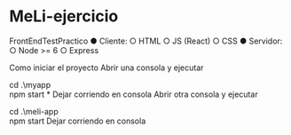 # MeLi-ejercicio
 
FrontEndTestPractico
● Cliente:
  ○ HTML 
  ○ JS (React) 
  ○ CSS 
● Servidor:
  ○ Node >= 6 
  ○ Express

Como iniciar el proyecto
Abrir una consola y ejecutar

cd .\myapp\
npm start *
Dejar corriendo en consola
Abrir otra consola y ejecutar

cd .\meli-app\
npm start
Dejar corriendo en consola
